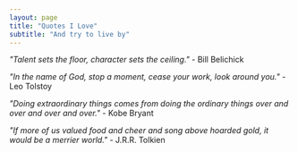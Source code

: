 ```yaml
---
layout: page
title: "Quotes I Love"
subtitle: "And try to live by"
---
```


*"Talent sets the floor, character sets the ceiling."* - Bill Belichick

*"In the name of God, stop a moment, cease your work, look around you."* - Leo Tolstoy

*"Doing extraordinary things comes from doing the ordinary things over and over and over and over."* - Kobe Bryant
  
*"If more of us valued food and cheer and song above hoarded gold, it would be a merrier world."* - J.R.R. Tolkien